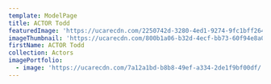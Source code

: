 ```yaml
---
template: ModelPage
title: ACTOR Todd
featuredImage: 'https://ucarecdn.com/2250742d-3280-4ed1-9274-9fc1bff264e7/'
imageThumbnail: 'https://ucarecdn.com/800b1a06-b32d-4ecf-bb73-60f94e8a0513/'
firstName: ACTOR Todd
collection: Actors
imagePortfolio:
  - image: 'https://ucarecdn.com/7a12a1bd-b8b8-49ef-a334-2de1f9bf00df/'
---
```


